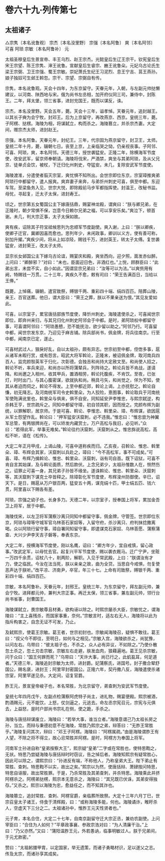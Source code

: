 # 卷六十九·列传第七

## 太祖诸子

△宗隽〔本名讹鲁观〕 宗杰〔本名没里野〕 宗强〔本名阿鲁〕 爽〔本名阿邻〕 可喜 阿琐 宗敏〔本名阿鲁补〕 元

太祖圣穆皇后生景宣帝、丰王乌烈、赵王宗杰。光懿皇后生辽王宗干。钦宪皇后生宋王宗望、陈王宗隽、渖王讹鲁。宣献皇后生睿宗、豳王讹鲁朵。元妃乌古论氏生梁王宗弼、卫王宗强、蜀王宗敏。崇妃萧氏生纪王习泥烈、息王宁吉、莒王燕孙。娘子独奴可生邺王斡忽。宗干、宗望、宗弼自有传。

宗隽，本名讹鲁观。天会十四年，为东京留守。天眷元年，入朝，与左副元帅挞懒建议，以河南、陕西地与宋。俄为尚书左丞相，加开府仪同三司，兼侍中，封陈王。二年，拜太堡，领三省事，进封兖国王，既而以谋反，诛。

宗杰，本名没里野。天会五年，薨。天会十三年，谥孝悼。天眷元年，追封越王。以其长子奭为会宁牧，封邓王。后为上京留守，再改燕京、西京。皇统三年，薨。子阿楞、挞楞。海陵为相，将谋弑立，构而杀之。海陵篡立，并杀宗杰妻。大定间，赠宗杰太师，进封赵王。

宗强，本名阿鲁。天眷元年，封纪王。三年，代宗固为燕京留守，封卫王，太师。皇统二年十月，薨，辍朝七日。丧至上京，上亲临哭之恸，仍亲视丧事。子阿邻、可喜、阿琐，爽，本名阿邻。天德三年，授世袭猛安。正隆二年，除横海军节度使，改安武军，留京师奉朝请。海陵将伐宋，严酒禁，爽坐与其弟阿琐，及从父兄京、徒单贞会饮，被杖，下迁归化州刺史，夺猛安。未几，复除安武军节度使。

海陵渡淮，分遣使者翦灭宗室，爽忧惧不知所出。会世宗即位东京，宗室璋推爽弟阿琐行中都留守，遣人报爽。爽弃妻子来奔，与弟忻州刺史可喜，俱至中都。东迎车驾，至梁鱼务入见，世宗大悦，即除殿前马步军都指挥使。封温王，改秘书监。母忧，寻起复，迁太子太保，进封寿王。

顷之，世宗第五女蜀国公主下嫁唐括鼎，赐宴神龙殿，谓爽曰：“朕与卿兄弟，在正隆时，朝夕常惧不保，岂意今日赖尔兄弟之福，可以享安乐矣。”爽泣下，顿首谢。未几，判大宗正事，太子太保如故。

爽有疾，诏除其子符宝祗候思列为忠顺军节度副使。爽入谢，上曰：“朕以卿疾，使卿子迁官，冀卿因喜而愈也。思列年少，未闲政事，卿训以义方，使有善可称，别加升擢。”爽疾少间，将从上如凉陉，赐钱千万，进封英王，转太子太傅。复世袭猛安，进封荣王，改太子太师。

显宗长女邺国公主下嫁乌古论谊，赐宴庆和殿，爽坐西向，迎夕照，面发赤似醉。上问曰：“卿醉邪？”对曰：“未也，臣面迎日色，非酒红也。”上悦，顾群臣曰：“此弟出言，未尝不实，自小如此。”因谓显宗兄弟曰：“汝等可以为法。”以爽赀用有阙，特赐钱一万贯。二十三年，爽疾久不愈，敕有司曰：“荣王告满百日，当给以王俸。”

既薨，上悼痛，辍朝，遣官致祭，赙银千两、重彩四十端、绢四百匹。陪葬山陵，亲王、百官送葬。他日，谓大臣曰：“荣王之葬，朕以不果亲送为恨。”其见友爱如此。

可喜，以宗室子，累官唐括部族节度使，降忻州刺史。海陵遣使杀之，可喜闻世宗即位，即弃州来归，与其兄归化州刺史阿邻会于中都。是时，弟阿琐权中都留守事，可喜谓阿邻曰：“阿琐愚戆，恐不能抚治，欲少留以助之。”阿邻乃行。可喜留中都，闻世宗发东京，乃迎见于麻吉铺。除兵部尚书，佩金牌，将兵往南京。行至中都，闻南京已定，遂止。

可喜材武过人，狠戾好乱，自以太祖孙，颇有异志。世宗初至中都，倥偬多事，扈从诸军未暇行赏，或有怨言。昭武大将军斡论，正隆末，被诏佩金牌，取河南兵四百人，监完颜彀英军于归化，次彰德。会独吉和尚持大定赦文至。和尚使人招之，斡论不听，率兵来迎，和尚亦以所将蒲辇兵，列阵待之。斡论兵皆不肯战，遂请降。和尚邀之入相州，收其甲兵，置酒相劳，斡论托腹疾，不肯饮。至夜，已张灯，时时出门，与其心腹密谋，欲就执和尚。稍具弓矢，和尚觉之，佯为不知，使其从者迫而伺之，斡论不得发。上至中都近郊，斡论上谒，上亦抚慰之。斡论自慊，初无降志。及河南统军司令史斡里朵，为人狡险，憙图事，斡论取兵于河南统军使陁满讹里也，斡里朵与俱来，俱不自安。同知延安尹李惟忠，与熙宗弑逆，构杀韩王亨，世宗疏斥之。同知中都留守璋，初自领其职，因而授之。完颜布辉为副统，以罪解职，居京师。于是可喜、斡论、李惟忠、斡里朵、璋、布辉谋，欲因扈从军士怨望作乱。斡论曰：“押军猛安沃窟刺，必不违我。”惟忠曰：“惟忠尝为神翼军总管，有两银牌尚在，可以矫发内藏赏士。万户高松与我旧，必见听。”众曰：“若得此军，举事无难矣。”斡论往约沃窟刺，沃窟刺从之。惟忠旆说高松，高松不听，语在《松传》。

大定二年正月甲戌，上谒山陵，可喜中道称疾而归。乙亥夜，召斡论、惟忠、斡里朵、璋、布辉会其家，沃窟刺以兵赴之，璋曰：“今不高松军，事不可成矣。”可喜、璋、布辉乃擒斡论、惟忠、斡里朵、沃窟刺，诣有司自首。既下诏狱，可喜不肯自言其始谋，及与斡论面质，然后款伏。上念兄弟少，太祖孙惟数人在，恻然伤之。诏罪止可喜一身，其兄弟子孙皆不缘坐。遂诛斡论、惟忠、斡里朵、沃窟刺等，其沃窟刺下谋克士卒皆释之。除璋彰化军节度使，布辉浚州防御使。辛巳，诏天下。是日，赐扈从万户银百两，猛安五十两，谋克绢十匹，甲士绢五匹、钱六贯，阿里喜以下赐各有差。

阿琐，宗强之幼子也。长身多力。天德二年，以宗室子，授奉国上将军，累加金吾卫上将军，居于中都。

海陵伐宋，以左卫将军蒲察沙离只同知中都留守事，佩金牌，守管签。世宗即位东京，阿琐与璋等守城军官乌林荅石家奴等，入留守府，杀沙离只、府判抹捻撒离喝。众以阿琐行留守事，璋自署同知留守事，即遣谋克石家奴、乌林荅愿、蒲察蒲查、大兴少尹李天吉子磐等，奉表东京。

大定二年，授横海军节度使，刚以名鹰，诏曰：“卿方年少，宜自戒慎，留心政事。”改武定军，以母忧去官。起复兴平军节度使，赐以袭衣厩马。迁广宁尹，坐赃一万四千余贯，诏杖八十，削两阶，解职。入见于常武殿，上曰：“朕谓汝有才力，使之临民。今汝在法当死，朕以亲亲之故，曲为全贷。当思自今戒惧，勿复使恶声达于朕听。”改平凉、济南尹，卒官，年三十七。上命有司致祭，赙银千两、重彩四十端、绢四百匹。

宗敏，本名阿鲁补。天眷元年，封邢王。皇统三年，为东京留守，拜左副元帅，兼会宁牧。进拜都元帅，兼判大宗正事。再迁太保，领三省事，兼左副元帅，领行台尚书省事，封曹国王。

海陵谋弑立，畏宗敏尊且材勇，欲构诬以除之。时熙宗屡杀大臣，宗敏忧之，谓海陵曰：“主上喜残杀，而国家事重，奈何。”宗敏言时，适左右无人，海陵将以此为指斥构害之，自念无证不可发，乃止。

及弑熙宗，使葛王宗敏。葛王者，世宗初封也。宗敏闻海陵召，疑惧不敢往。葛王曰：“叔父今不即往，至明日，如何与之相见。”宗敏入宫，海陵欲杀之，尚犹豫，以问左右。乌带曰：“彼太祖子也，不杀之，众人必有异议，不如除之。”乃使仆散忽土杀之，忽土刃击宗敏，宗敏左右走避，肤发血肉，狼藉遍地。葛王见杀宗敏，问于众曰：“国王何罪而死？”乌带曰：“天许大事，尚已行之，此虮虱耳，何足道者。”天德三年，海陵追封宗敏为太师，进封爵。妃蒲察氏，进国号。封子撒合辇舒国公，赐名褒，进封王；阿里罕封密国公。正隆六年，契丹撒八反，海陵遣使杀诸宗室，阿里罕遂见杀。大定间，诏复官爵。

胙王元，景宣皇帝峻子也，本名常胜，为北京留守，弟查刺为安武军节度使。

皇统七年四月戊午，左副点检蒲察阿虎特子尚主，进礼物，赐宴便殿。熙宗被酒，酌酒赐元，元不能饮，上怒，仗剑逼之，元逃去。命左丞宗宪召元，宗宪与元俱去，上益怒，是时户部尚书宗礼在侧，使之跪，手杀之。

海陵与唐括辩谋废立，海陵曰：“若举大事，谁当立者。”海陵意谓己乃太祖长房之孙，当立。而辩与秉德初意不在海陵，常胜乃熙宗之弟，辩答曰：“无胙王常胜乎。”海陵复问其次，辩曰：“邓王子阿楞。海陵曰：“阿楞属疏。”由是海陵谓胙王有人望，不除之将不得立，故心忌常胜并阿楞。是时，阿楞方为奉国上将军。

河南军士孙进自称“皇弟按察大王”，熙宗疑“皇弟”二字或在常胜也，使特思鞫之，无状。特思乃尝疑海陵与唐括辩时时窃议，告之悼后者。海陵知熙宗有疑常胜心，因此可以除之，谓熙宗曰：“孙进反有端，不称他人，乃称皇弟大王。陛下弟止有常胜、查刺。特思鞫不以实，故出之矣。”熙宗以为然，使唐括辩、萧肄按问特思，特思自诬服，故出常胜罪。于是，乃杀常胜及其弟查刺，并杀特思。海陵乘此并挤阿楞杀之。阿楞弟挞楞，熙宗本无意杀之，海陵曰：“其兄既已伏诛，其弟安得独存。”又杀之。熙宗以海陵为忠，愈益任之，而不知其诈也。

海陵篡立，追封常胜、查刺、阿楞官爵，亲临葬所致祭。大定十三年六月丁巳，世宗召皇太子诸王，侍食于清辉殿，曰：“或称海陵多能，何也。海陵谲诈，睢盱杀人，空虚天下三分之二。太祖诸孙中，惟胙王元天性贤者也。”

元子育，本名合住，大定二十七年，自南京副留守迁大宗正丞，兼劝农副使。上问宰臣曰：“合住为人如何？”平章政事襄、参政宗浩对曰：“为人清廉干治。”上曰：“乃父亦然。”又曰：“蒲阳温胙王元，外若愚讷，临事明敏过人。朕于兄弟间，于元尤款密。”

赞曰：“太祖躬擐甲胄，以定国家，举无遗策，而诸子勇略材识，足以遂父之志。传及太宗，而诸孙享其成矣。
